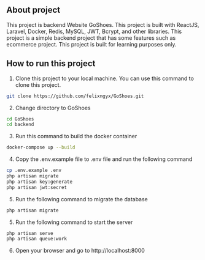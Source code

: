 ## About project

This project is backend Website GoShoes. This project is built with ReactJS, Laravel, Docker, Redis, MySQL, JWT, Bcrypt, and other libraries. This project is a simple backend project that has some features such as ecommerce project. This project is built for learning purposes only.

## How to run this project

1. Clone this project to your local machine. You can use this command to clone this project.
```bash
git clone https://github.com/felixngyx/GoShoes.git
```
2. Change directory to GoShoes
```bash
cd GoShoes
cd backend
```

3. Run this command to build the docker container
```bash
docker-compose up --build
```

4. Copy the .env.example file to .env file and run the following command
```bash
cp .env.example .env
php artisan migrate
php artisan key:generate
php artisan jwt:secret
```

5. Run the following command to migrate the database
```bash
php artisan migrate
```

5. Run the following command to start the server
```bash
php artisan serve
php artisan queue:work
```

6. Open your browser and go to http://localhost:8000

